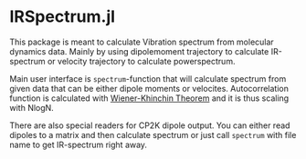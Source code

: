 # IRSpectrum.jl

This package is meant to calculate Vibration spectrum from molecular dynamics data.
Mainly by using dipolemoment trajectory to calculate IR-spectrum or velocity trajectory to calculate powerspectrum.

Main user interface is `spectrum`-function that will calculate spectrum from given data that can be either dipole moments or velocites. Autocorrelation function is calculated with [Wiener-Khinchin Theorem](http://mathworld.wolfram.com/Wiener-KhinchinTheorem.html) and it is thus scaling with NlogN.

There are also special readers for CP2K dipole output. You can either read dipoles to a matrix and then calculate spectrum or just call `spectrum` with file name to get IR-spectrum right away.  
